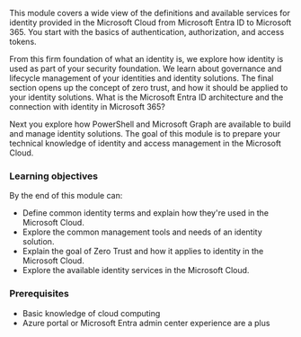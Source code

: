 This module covers a wide view of the definitions and available services for identity provided in the Microsoft Cloud from Microsoft Entra ID to Microsoft 365.  You start with the basics of authentication, authorization, and access tokens.

From this firm foundation of what an identity is, we explore how identity is used as part of your security foundation. We learn about governance and lifecycle management of your identities and identity solutions. The final section opens up the concept of zero trust, and how it should be applied to your identity solutions. What is the Microsoft Entra ID architecture and the connection with identity in Microsoft 365?

Next you explore how PowerShell and Microsoft Graph are available to build and manage identity solutions. The goal of this module is to prepare your technical knowledge of identity and access management in the Microsoft Cloud.

### Learning objectives

By the end of this module can:

- Define common identity terms and explain how they're used in the Microsoft Cloud.
- Explore the common management tools and needs of an identity solution.
- Explain the goal of Zero Trust and how it applies to identity in the Microsoft Cloud.
- Explore the available identity services in the Microsoft Cloud.

### Prerequisites

- Basic knowledge of cloud computing
- Azure portal or Microsoft Entra admin center experience are a plus
